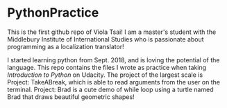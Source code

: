 # PythonPractice

This is the first github repo of Viola Tsai! I am a master's student with the Middlebury Institute of International Studies who is passionate about programming as a localization translator!

I started learning python from Sept. 2018, and is loving the potential of the language. This repo contains the files I wrote as practice when taking _Introduction to Python_ on Udacity. The project of the largest scale is Project: TakeABreak, which is able to read arguments from the user on the terminal. Project: Brad is a cute demo of while loop using a turtle named Brad that draws beautiful geometric shapes!
